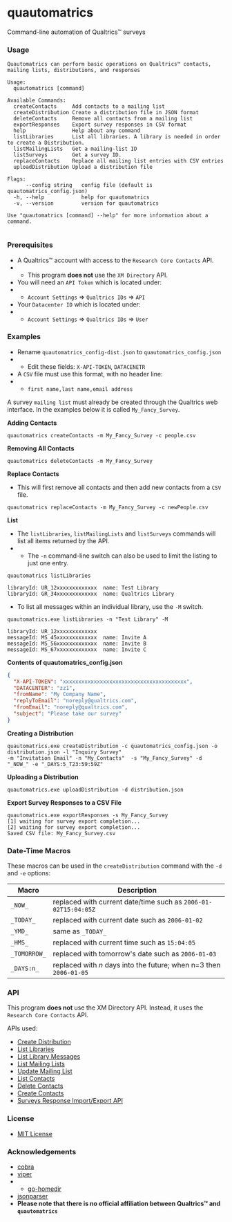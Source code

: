 # quautomatrics
Command-line automation of Qualtrics™ surveys

### Usage

```
Quautomatrics can perform basic operations on Qualtrics™ contacts, mailing lists, distributions, and responses

Usage:
  quautomatrics [command]

Available Commands:
  createContacts     Add contacts to a mailing list
  createDistribution Create a distribution file in JSON format
  deleteContacts     Remove all contacts from a mailing list
  exportResponses    Export survey responses in CSV format
  help               Help about any command
  listLibraries      List all libraries. A library is needed in order to create a Distribution.
  listMailingLists   Get a mailing-list ID
  listSurveys        Get a survey ID.
  replaceContacts    Replace all mailing list entries with CSV entries
  uploadDistribution Upload a distribution file

Flags:
      --config string   config file (default is quautomatrics_config.json)
  -h, --help            help for quautomatrics
  -v, --version         version for quautomatrics

Use "quautomatrics [command] --help" for more information about a command.


```

### Prerequisites
* A Qualtrics™ account with access to the `Research Core Contacts` API.
* * This program **does not** use the `XM Directory` API.
* You will need an `API Token` which is located under:
* * `Account Settings` => `Qualtrics IDs` => `API`
* Your `Datacenter ID` which is located under:
* * `Account Settings` => `Qualtrics IDs` => `User`

### Examples

* Rename `quautomatrics_config-dist.json` to `quautomatrics_config.json`
* * Edit these fields: `X-API-TOKEN`, `DATACENETR`
* A `CSV` file must use this format, with no header line:
* * `first name,last name,email address`
    
A survey `mailing list` must already be created through the Qualtrics web interface.
In the examples below it is called `My_Fancy_Survey`.

**Adding Contacts**
```shell
quautomatrics createContacts -m My_Fancy_Survey -c people.csv
```

**Removing All Contacts**
```shell
quautomatrics deleteContacts -m My_Fancy_Survey
```

**Replace Contacts**
* This will first remove all contacts and then add new contacts from a `CSV` file.

```shell
quautomatrics replaceContacts -m My_Fancy_Survey -c newPeople.csv
```

**List**
* The `listLibraries`, `listMailingLists` and `listSurveys` commands will list all items returned by the API.
* * The `-n` command-line switch can also be used to limit the listing to just one entry.
    
```shell
quautomatrics listLibraries

libraryId: UR_12xxxxxxxxxxxxx  name: Test Library
libraryId: GR_34xxxxxxxxxxxxx  name: Qualtrics Library
```

* To list all messages within an individual library, use the `-M` switch.

```shell
quautomatrics.exe listLibraries -n "Test Library" -M

libraryId: UR_12xxxxxxxxxxxxx
messageId: MS_45xxxxxxxxxxxxx  name: Invite A
messageId: MS_56xxxxxxxxxxxxx  name: Invite B
messageId: MS_67xxxxxxxxxxxxx  name: Invite C
```

**Contents of quautomatrics_config.json**
```json
{
  "X-API-TOKEN": "xxxxxxxxxxxxxxxxxxxxxxxxxxxxxxxxxxxxxxxx",
  "DATACENTER": "zz1",
  "fromName": "My Company Name",
  "replyToEmail": "noreply@qualtrics.com",
  "fromEmail": "noreply@qualtrics.com",
  "subject": "Please take our survey"
}
```

**Creating a Distribution**
```shell
quautomatrics.exe createDistribution -c quautomatrics_config.json -o distribution.json -l "Inquiry Survey" 
-m "Invitation Email" -n "My_Contacts"  -s "My_Fancy_Survey" -d "_NOW_" -e "_DAYS:5_T23:59:59Z"
```

**Uploading a Distribution**
```shell
quautomatrics.exe uploadDistribution -d distribution.json
```

**Export Survey Responses to a CSV File**
```shell
quautomatrics.exe exportResponses -s My_Fancy_Survey
[1] waiting for survey export completion...
[2] waiting for survey export completion...
Saved CSV file: My_Fancy_Survey.csv
```

### Date-Time Macros

These macros can be used in the `createDistribution` command with the `-d` and `-e` options:

| Macro         | Description 
|---------------|------------- 
| `_NOW_`       | replaced with current date/time such as `2006-01-02T15:04:05Z` |
| `_TODAY_`     | replaced with current date such as `2006-01-02` |
| `_YMD_`       | same as `_TODAY_` |
| `_HMS_`       | replaced with current time such as `15:04:05` | 
| `_TOMORROW_`  | replaced with tomorrow's date such as `2006-01-03` | 
| `_DAYS:n_`    | replaced with *n* days into the future; when n=3 then `2006-01-05` |

### API

This program **does not** use the XM Directory API. Instead, it uses the `Research Core Contacts` API.

APIs used:

* [Create Distribution](https://api.qualtrics.com/instructions/reference/distributions.json/paths/~1distributions/post)
* [List Libraries](https://api.qualtrics.com/instructions/reference/libraries.json/paths/~1libraries/get)
* [List Library Messages](https://api.qualtrics.com/instructions/reference/libraries.json/paths/~1libraries~1%7BlibraryId%7D~1messages/get)
* [List Mailing Lists](https://api.qualtrics.com/instructions/reference/researchCore.json/paths/~1mailinglists/get)
* [Update Mailing List](https://api.qualtrics.com/instructions/reference/researchCore.json/paths/~1mailinglists~1%7BmailingListId%7D/put)
* [List Contacts](https://api.qualtrics.com/instructions/reference/researchCore.json/paths/~1mailinglists~1%7BmailingListId%7D~1contacts/get)
* [Delete Contacts](https://api.qualtrics.com/instructions/reference/researchCore.json/paths/~1mailinglists~1%7BmailingListId%7D~1contacts~1%7BcontactId%7D/delete)
* [Create Contacts](https://api.qualtrics.com/instructions/reference/researchCore.json/paths/~1mailinglists~1%7BmailingListId%7D~1contacts/post)
* [Surveys Response Import/Export API](https://api.qualtrics.com/instructions/reference/responseImportsExports.json)

### License
* [MIT License](https://github.com/jftuga/quautomatrics/blob/main/LICENSE)

### Acknowledgements
* [cobra](https://github.com/spf13/cobra)
* [viper](https://github.com/spf13/viper)
* * [go-homedir](https://github.com/mitchellh/go-homedir) 
* [jsonparser](https://github.com/buger/jsonparser)
* **Please note that there is no official affiliation between Qualtrics™ and `quautomatrics`**
